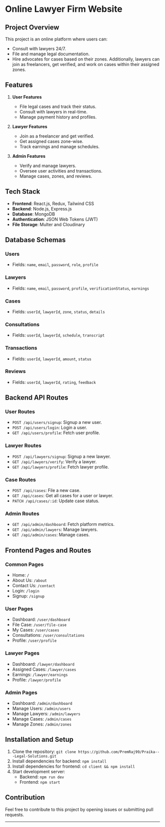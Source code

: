 
# Online Lawyer Firm Website

## Project Overview
This project is an online platform where users can:
- Consult with lawyers 24/7.
- File and manage legal documentation.
- Hire advocates for cases based on their zones.
Additionally, lawyers can join as freelancers, get verified, and work on cases within their assigned zones.

## Features
1. **User Features**
   - File legal cases and track their status.
   - Consult with lawyers in real-time.
   - Manage payment history and profiles.

2. **Lawyer Features**
   - Join as a freelancer and get verified.
   - Get assigned cases zone-wise.
   - Track earnings and manage schedules.

3. **Admin Features**
   - Verify and manage lawyers.
   - Oversee user activities and transactions.
   - Manage cases, zones, and reviews.

## Tech Stack
- **Frontend**: React.js, Redux, Tailwind CSS
- **Backend**: Node.js, Express.js
- **Database**: MongoDB
- **Authentication**: JSON Web Tokens (JWT)
- **File Storage**: Multer and Cloudinary

## Database Schemas
### Users
- Fields: `name`, `email`, `password`, `role`, `profile`

### Lawyers
- Fields: `name`, `email`, `password`, `profile`, `verificationStatus`, `earnings`

### Cases
- Fields: `userId`, `lawyerId`, `zone`, `status`, `details`

### Consultations
- Fields: `userId`, `lawyerId`, `schedule`, `transcript`

### Transactions
- Fields: `userId`, `lawyerId`, `amount`, `status`

### Reviews
- Fields: `userId`, `lawyerId`, `rating`, `feedback`

## Backend API Routes
### User Routes
- `POST /api/users/signup`: Signup a new user.
- `POST /api/users/login`: Login a user.
- `GET /api/users/profile`: Fetch user profile.

### Lawyer Routes
- `POST /api/lawyers/signup`: Signup a new lawyer.
- `GET /api/lawyers/verify`: Verify a lawyer.
- `GET /api/lawyers/profile`: Fetch lawyer profile.

### Case Routes
- `POST /api/cases`: File a new case.
- `GET /api/cases`: Get all cases for a user or lawyer.
- `PATCH /api/cases/:id`: Update case status.

### Admin Routes
- `GET /api/admin/dashboard`: Fetch platform metrics.
- `GET /api/admin/lawyers`: Manage lawyers.
- `GET /api/admin/cases`: Manage cases.

## Frontend Pages and Routes
### Common Pages
- Home: `/`
- About Us: `/about`
- Contact Us: `/contact`
- Login: `/login`
- Signup: `/signup`

### User Pages
- Dashboard: `/user/dashboard`
- File Case: `/user/file-case`
- My Cases: `/user/cases`
- Consultations: `/user/consultations`
- Profile: `/user/profile`

### Lawyer Pages
- Dashboard: `/lawyer/dashboard`
- Assigned Cases: `/lawyer/cases`
- Earnings: `/lawyer/earnings`
- Profile: `/lawyer/profile`

### Admin Pages
- Dashboard: `/admin/dashboard`
- Manage Users: `/admin/users`
- Manage Lawyers: `/admin/lawyers`
- Manage Cases: `/admin/cases`
- Manage Zones: `/admin/zones`

## Installation and Setup
1. Clone the repository: `git clone https://github.com/PremRaj99/Praika---Legal-Solutions.git`
2. Install dependencies for backend: `npm install`
3. Install dependencies for frontend: `cd client && npm install`
4. Start development server:
   - Backend: `npm run dev`
   - Frontend: `npm start`

## Contribution
Feel free to contribute to this project by opening issues or submitting pull requests.

---
